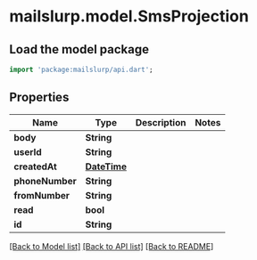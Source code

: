 # mailslurp.model.SmsProjection

## Load the model package
```dart
import 'package:mailslurp/api.dart';
```

## Properties
Name | Type | Description | Notes
------------ | ------------- | ------------- | -------------
**body** | **String** |  | 
**userId** | **String** |  | 
**createdAt** | [**DateTime**](DateTime) |  | 
**phoneNumber** | **String** |  | 
**fromNumber** | **String** |  | 
**read** | **bool** |  | 
**id** | **String** |  | 

[[Back to Model list]](../README#documentation-for-models) [[Back to API list]](../README#documentation-for-api-endpoints) [[Back to README]](../README)


